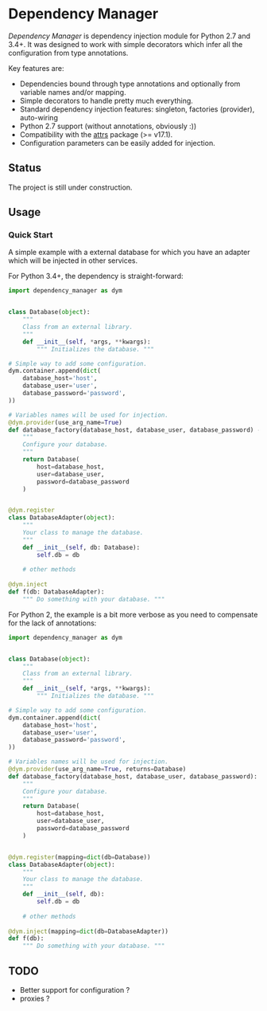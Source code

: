 Dependency Manager
==================

*Dependency Manager* is dependency injection module for Python 2.7 and 3.4+. It
was designed to work with simple decorators which infer all the configuration 
from type annotations.

Key features are:
- Dependencies bound through type annotations and optionally from variable 
names and/or mapping.
- Simple decorators to handle pretty much everything.
- Standard dependency injection features: singleton, factories (provider), 
auto-wiring
- Python 2.7 support (without annotations, obviously :))
- Compatibility with the [attrs](http://www.attrs.org/en/stable/) package (>= v17.1).
- Configuration parameters can be easily added for injection.


Status
------

The project is still under construction.


Usage
-----

### Quick Start

A simple example with a external database for which you have an adapter which
will be injected in other services.

For Python 3.4+, the dependency is straight-forward:

```python
import dependency_manager as dym


class Database(object):
    """
    Class from an external library.
    """
    def __init__(self, *args, **kwargs):
        """ Initializes the database. """

# Simple way to add some configuration.
dym.container.append(dict(
    database_host='host',
    database_user='user',
    database_password='password',
))

# Variables names will be used for injection.
@dym.provider(use_arg_name=True)
def database_factory(database_host, database_user, database_password) -> Database:
    """
    Configure your database.
    """
    return Database(
        host=database_host,
        user=database_user,
        password=database_password
    )


@dym.register
class DatabaseAdapter(object):
    """
    Your class to manage the database.
    """
    def __init__(self, db: Database):
        self.db = db
    
    # other methods
    
@dym.inject
def f(db: DatabaseAdapter):
    """ Do something with your database. """    
```

For Python 2, the example is a bit more verbose as you need to compensate for 
the lack of annotations:

```python
import dependency_manager as dym


class Database(object):
    """
    Class from an external library.
    """
    def __init__(self, *args, **kwargs):
        """ Initializes the database. """

# Simple way to add some configuration.
dym.container.append(dict(
    database_host='host',
    database_user='user',
    database_password='password',
))

# Variables names will be used for injection.
@dym.provider(use_arg_name=True, returns=Database)
def database_factory(database_host, database_user, database_password):
    """
    Configure your database.
    """
    return Database(
        host=database_host,
        user=database_user,
        password=database_password
    )


@dym.register(mapping=dict(db=Database))
class DatabaseAdapter(object):
    """
    Your class to manage the database.
    """
    def __init__(self, db):
        self.db = db
    
    # other methods
    
@dym.inject(mapping=dict(db=DatabaseAdapter))
def f(db):
    """ Do something with your database. """      
```


TODO
------

- Better support for configuration ?
- proxies ?
